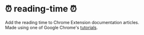 # :alarm_clock: reading-time :alarm_clock:
Add the reading time to Chrome Extension documentation articles.\
Made using one of Google Chrome's [tutorials](https://developer.chrome.com/docs/extensions/get-started/tutorial/scripts-on-every-tab).

